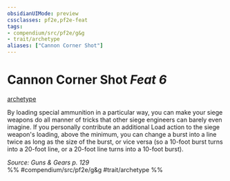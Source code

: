 ```yaml
---
obsidianUIMode: preview
cssclasses: pf2e,pf2e-feat
tags:
- compendium/src/pf2e/g&g
- trait/archetype
aliases: ["Cannon Corner Shot"]
---
```

# Cannon Corner Shot  *Feat 6*  
[archetype](rules/traits/archetype.md "Archetype Feat Trait")  


By loading special ammunition in a particular way, you can make your siege weapons do all manner of tricks that other siege engineers can barely even imagine. If you personally contribute an additional Load action to the siege weapon's loading, above the minimum, you can change a burst into a line twice as long as the size of the burst, or vice versa (so a 10-foot burst turns into a 20-foot line, or a 20-foot line turns into a 10-foot burst).

*Source: Guns & Gears p. 129*  
%% #compendium/src/pf2e/g&g #trait/archetype %%